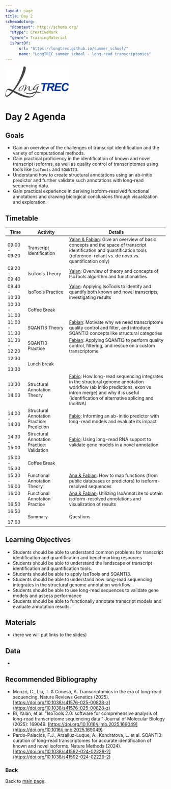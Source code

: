```yaml
---
layout: page
title: Day 2
schemadotorg:
  "@context": http://schema.org/
  "@type": CreativeWork
  "genre": TrainingMaterial
  isPartOf:
      url: "https://longtrec.github.io/summer_school/"
      name: "LongTREC summer school - long-read transcriptomics"
---
```


<img src="../assets/logos/LongTREC_logo_FINAL.png" width="200" />

# Day 2 Agenda

## Goals
* Gain an overview of the challenges of transcript identification and the variety of computational methods.
* Gain practical proficiency in the identification of known and novel transcript isoforms, as well as quality control of transcriptomes using tools like `IsoTools` and `SQANTI3`.
* Understand how to create structural annotations using an ab-initio predictor and further validate such annotations with long-read sequencing data.
* Gain practical experience in deriving isoform-resolved functional annotations and drawing biological conclusions through visualization and exploration.

## Timetable

| Time          | Activity                | Details                                                                                                                                       |
| --------------------- | --------------------------------- | ----------------------------------------------------------------------------------------------------------------------------------------------------------------- |
| 09:00 - 09:20 | Transcript Identification         | <u>Yalan & Fabian</u>: Give an overview of basic concepts and the space of transcript identification and quantification tools (reference-reliant vs. de novo vs. quantification only)                                                                                                     |
| 09:20 - 09:40 | IsoTools Theory                   | <u>Yalan</u>: Overview of theory and concepts of IsoTools algorithm and functionalities                                                                                                                |
| 09:40 - 10:30 | IsoTools Practice                 | <u>Yalan</u>: Applying IsoTools to identify and quantify both known and novel transcripts, investigating results                                                                                           |
| 10:30 - 11:00 | Coffee Break                      |                                                                                                                                                                   |
| 11:00 - 11:30 | SQANTI3 Theory                    | <u>Fabian</u>: Motivate why we need transcriptome quality control and filter, and introduce SQANTI3 concepts like structural categories                                                                                           |
| 11:30 - 12:20 | SQANTI3 Practice                  | <u>Fabian</u>: Applying SQANTI3 to perform quality control, filtering, and rescue on a custom transcriptome                                                                      |
| 12:30 - 13:30 | Lunch break                       |                                                                                                                                                                   |
| 13:30 - 14:00 | Structural Annotation Theory      | <u>Fabio</u>: How long-read sequencing integrates in the structural genome annotation workflow (ab initio predictions, exon vs intron merge) and why it is useful (identification of alternative splicing and lncRNA) |
| 14:00 - 14:30 | Structural Annotation Practice: Prediction | <u>Fabio</u>: Informing an ab-initio predictor with long-read models and evaluate its impact                                                                                                        |
| 14:30 - 15:00 | Structural Annotation Practice: Validation | <u>Fabio</u>: Using long-read RNA support to validate gene models in a novel annotation                                                                                                                     |
| 15:00 - 15:30 | Coffee Break                      |                                                                                                                                                                   |
| 15:30 - 16:00 | Functional Annotation Theory      | <u>Ana & Fabian</u>: How to map functions (from public databases or predictors) to isoform-resolved sequences        |
| 16:00 - 16:50 | Functional Annotation Practice    | <u>Ana & Fabian</u>: Utilizing IsoAnnotLite to obtain isoform-resolved annotations and visualization of results |
| 16:50 - 17:00 | Summary                           | Questions                                                                                                                                                         |


## Learning Objectives
* Students should be able to understand common problems for transcript identification and quantification and benchmarking resources
* Students should be able to understand the landscape of transcript identification and quantification tools.
* Students should be able to apply IsoTools and SQANTI3.
* Students should be able to understand how long-read sequencing integrates in the structural genome annotation workflow.
* Students should be able to use long-read sequences to validate gene models and assess performance
* Students should be able to functionally annotate transcript models and evaluate annotation results.


## Materials
* (here we will put links to the slides)


## Data
* 


## Recommended Bibliography
* Monzó, C., Liu, T. & Conesa, A. Transcriptomics in the era of long-read sequencing. Nature Reviews Genetics (2025). [https://doi.org/10.1038/s41576-025-00828-z](https://doi.org/10.1038/s41576-025-00828-z)
* Bi, Yalan, et al. "IsoTools 2.0: software for comprehensive analysis of long-read transcriptome sequencing data." Journal of Molecular Biology (2025): 169049. [https://doi.org/10.1016/j.jmb.2025.169049](https://doi.org/10.1016/j.jmb.2025.169049)
* Pardo-Palacios, F.J., Arzalluz-Luque, A., Kondratova, L. et al. SQANTI3: curation of long-read transcriptomes for accurate identification of known and novel isoforms. Nature Methods (2024). [https://doi.org/10.1038/s41592-024-02229-2](https://doi.org/10.1038/s41592-024-02229-2)


### Back

Back to [main page](../index.md).
